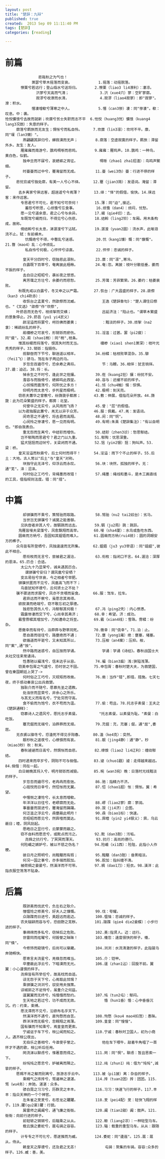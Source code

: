 ```yaml
---
layout: post
title: "楚辞：九辩"
published: true
created:  2013 Sep 09 11:11:40 PM
tags: [楚辞]
categories: [reading]

---
```


# 前篇

                   悲哉秋之为气也！             
                萧瑟兮草木摇落而变衰。            1.摇落：动摇脱落。
           憭栗兮若远行；登山临水兮送将归。       2.憭栗（liao3 li4潦利）：凄凉。
                  泬寥兮天高而气清；              3.泬（xue4穴）寥：空旷寥廓。
                  寂漻兮收潦而水清，              4.寂漻（liao4寂寥）：即"寂寥"。潦：积水。
                憯凄增欷兮薄寒之中人。            5.憯（can3惨）凄：同"惨凄"。欷：叹息。中：袭。
    怆怳懭悢兮去故而就新；坎廪兮贫士失职而志不平  6.怆怳（huang3恍）懭悢（kuang4 lang3况朗）：失意的样子。
         廓落兮羁旅而无友生；惆怅兮而私自怜。     7.坎廪（lin3凛）：坎坷不平。廪，同"壈（lan3懒）"。
            燕翩翩其辞归兮，蝉寂漠而无声；        8.廓落：空虚寂寞的样子。羁旅：滞留外乡。友生：友人。
           雁雍雍而南游兮，鵾鸡啁哳而悲鸣。       9.雍雍：雁鸣声。10.鵾鸡：一种鸟，黄白色，似鹤。
            独申旦而不寐兮，哀蟋蟀之宵征。          啁哳（zhao1 zha1招渣）：鸟鸣声繁细。
            时亹亹而过中兮，蹇淹留而无成。        11.亹（wei3伪）亹：行进不停的样子。
         悲忧穷戚兮独处廓，有美一人兮心不绎。     12.蹇（jian3简）：发语词。淹留：滞留。
          去乡离家兮徕远客，超逍遥兮今焉薄？      13.绎："怿"的假借，愉快。14.徕远客：来作远客。
           专思君兮不可化，君不知兮可奈何！       15.薄：同"迫",接近。
             蓄怨兮积思，心烦憺兮忘食事。         16.烦憺（dan4）：烦闷，忧愁。
           愿一见兮道余意，君之心兮与余异。       17.朅（qie4切）：去。
           车既驾兮朅而归，不得见兮心伤悲。       18.结軨（ling2铃）：车厢。用木条构成，故称。
           倚结軨兮长太息，涕潺湲兮下沾轼。       19.潺湲（yuan2圆）：流水声，此喻泪流不止。轼：车前横木。
             忼慨绝兮不得，中瞀乱兮迷惑。         20.忼（kang1慷）慨：同"慷慨"。21.瞀（mao4）乱：心中烦乱。
             私自怜兮何极，心怦怦兮谅直。         22.怦怦：忠诚的样子。

            皇天平分四时兮，窃独悲此凛秋。        23.廪：同"凛",寒冷。
            白露既下百草兮，奄离披此梧楸。        24.奄:忽。离披：枝叶分散低垂，萎而不振的样子。
            去白日之昭昭兮，袭长夜之悠悠。        
            离芳蔼之方壮兮，余萎约而悲愁。        25.芳蔼：芳菲繁荣。26.萎约：枯萎衰败。
          秋既先戒以白露兮，冬又申之以严霜。      27.恢台：广大昌盛的样子。28.欿傺（kan3 chi4砍赤）：
            收恢台之孟夏兮，然欿傺而沈臧。           王逸《楚辞章句》："楚人谓住曰傺也。"《文选》"欿傺"作"坎傺",
         叶菸邑而无色兮，枝烦挐而交横；              吕延济注："陷止也。"谓草木繁盛的景象停止。29.菸邑（yu1 yi4淤义）
            颜淫溢而将罢兮，柯彷佛而萎黄；           ：黯淡的样子。30.烦挐（na2拿）：稀疏纷乱的样子。
            萷櫹槮之可哀兮，形销铄而瘀伤。        31.淫滥：过甚。罢（pi2疲）：同"疲"。32.萷（shao1梢）：同"梢",枝条。
          惟其纷糅而将落兮，恨其失时而无当。         櫹槮（xiao1 shen1萧深）：枝叶光秃秃的样子。33.销铄：指毁伤。
            揽騑辔而下节兮，聊逍遥以相羊。        34.纷糅：枯枝败草混杂。35.騑（fei1飞）：骖马，驾在车子两边的马。
            岁忽忽百遒尽兮，恐余寿之弗将。           节：马鞭。36.相佯：犹言徜徉。37.遒：迫近。38.将：长。
            悼余生之不时兮，逢此世之俇攘。        39.俇（kuang2狂）攘：纷扰不安。
            澹容与而独倚兮，蟋蟀鸣此西堂。        40.容与：迟缓不前的样子。
            心怵惕而震荡兮，何所忧之多方！        41.怵（chu4触）惕：惊惧。
            仰明月而太息兮，步列星而极明。        42.极明：到天亮。
          窃悲夫蕙华之曾敷兮，纷旖旎乎都房；      43.敷：伸展，借指花朵开放。44.旖旎：此为花朵繁盛的样子。都房：北堂。
            何曾华之无实兮，从风雨而飞扬？        45.曾："层"的假借。
          以为君独服此蕙兮，羌无以异于众芳。      46.服：佩戴。47.羌：发语词。
            闵奇思之不通兮，将去君而高翔。        48.闵：同"悯"。
            心闵怜之惨凄兮，愿一见而有明。        49.有明:朱熹《楚辞集注》："有以自明也。"即自我表白。
            重无怨而生离兮，中结轸而增伤。        50.结轸（zhen3诊）：愁思郁结。
           岂不郁陶而思君兮？君之门以九重。       51.郁陶：忧思深重。
           猛犬狺狺而迎吠兮，关梁闭而不通。       52.狺（yin2银）狺：狗叫声。53.梁：桥。
          皇天淫溢而秋霖兮，后土何时而得干！      54.淫溢：雨下个不止的样子。55.后土：大地。古人常以"后土"与"皇天"对称。
            块独守此无泽兮，仰浮云而永叹。        56.块：块然，孤独的样子。无：通"芜"。泽：沼泽。
            何时俗之工巧兮，背绳墨而改错！        57.绳墨：绳线和墨斗，是木工画直线的工具，借指规则法度。错：同"措"。
                                                  
# 中篇                                             
                                                              
            却骐骥而不乘兮，策驽骀而取路。        58.驽骀（nu2 tai2奴台）：劣马。
            当世岂无骐骥兮？诚莫之能善御。        
           见执辔者非其人兮，故駶跳而远去。       59.駶（ju2局）跳：跳跃。
          凫雁皆唼夫梁藻兮，凤愈飘翔而高举。      60.唼（sha4厦）：水鸟或鱼吃东西。
          圆凿而方枘兮，吾固知其鉏铻而难入。      61.圆凿而方枘(rui4锐)：圆的洞眼安方的榫子。
         众鸟皆有所登栖兮，凤独遑遑而无所集。     62.鉏鋙（ju3 yu3举语）：同"龃龉",彼此不相合。
            愿衔枚而无言兮，尝被君之渥洽，        63.衔枚：指闭口不言。64.渥洽：深厚的恩泽。65.匹合：合适。
           太公九十乃显荣兮，诚未遇其匹合。       
             谓骐骥兮安归？谓凤凰兮安栖？         
           变古易俗兮世衰，今之相者兮举肥。       
          骐骥伏匿而不见兮，凤凰高飞而不下；      
           鸟兽犹知怀德兮，云何贤士之不处？       
         骥不骤进而求服兮，凤亦不贪喂而妄食。     66.服：驾车，拉车。
            君弃远而不察兮，虽愿忠其焉得。        
          欲寂漠而绝端兮，窃不敢忘初之厚德。      
            独悲愁其伤人兮，冯郁郁其何极！        67.冯（ping2凭）：内心愤懑。
           霜露惨凄而交下兮，心尚幸其弗济；       68.幸：希望。济：成功。
          霰雪雰糅其增加兮，乃知遭命之将至。      69.霰（xian4线）：雪珠。雰糅：纷杂。
          愿徼幸而有待兮，泊莽莽与野草同死。      70.徼幸：同"侥幸"。71.泊：止。
            愿自直而径往兮，路壅绝而不通；        72.壅（yong1雍）绝：壅塞，堵塞。
            欲循道而平驱兮，又未知其所以，        73.压桉（an4案）：压抑。桉，同"案",通"按"。
            然中路而迷惑兮，自压按而学诵。           学诵：学诵《诗经》。春秋战国士大夫社交往来常诵诗。
            性愚陋以褊浅兮，信未达乎从容。        74.褊（bian3扁）浅:狭隘浅薄。
          窃美申包胥之气盛兮，恐时世之不固。      75.申包胥：春秋时楚大夫，为救楚国，曾在秦国朝廷上哭了->
            何时俗之工巧兮，灭规矩而改凿。        76.凿：当作"错",即措，措施。七天七夜，终于感动秦哀公出兵救楚。
           独耿介而不随兮，愿慕先圣之遗教。       
            处浊世而显荣兮，非余心之所乐。        
           与其无义而有名兮，宁处穷而守高。       
            食不偷而为饱兮，衣不苟而为温。        77.偷：苟且。78.托志乎素餐：王夫之《楚辞通释》：
           窃慕诗人之遗风兮，愿托志乎素餐。         "托志素餐，以素餐为耻。"素餐：白吃饭。
            蹇充倔而无端兮，泊莽莽而无垠。        79.充倔：充，充塞；倔，通"屈",委屈。
         无衣裘以御冬兮，恐溘死不得见乎阳春。     80.溘（ke4克）：突然。
            靓杪秋之遥夜兮，心缭悷而有哀。        81.靓（jing4静）：通"静"。杪（miao3秒）秋：秋末。
           春秋逴逴而日高兮，然惆怅而自悲。       82.缭悷（liao2 li4辽利）：缠绕郁结。
          四时递来而卒岁兮，阴阳不可与俪偕。      83.逴（chuo1戳）逴：走得越来越远。84.俪偕：同在一起。
          白日蜿晚其将入兮，明月销铄而减毁。      85.晼（wan3宛）晚：日落时光线黯淡的样子。
            岁忽忽而遒尽兮，老冉冉而愈弛。        86.驰：指精力不济。
            心摇悦而日幸兮，然怊怅而无翼。        87.怊（chao1超）怅：惆怅。冀：希望。
            中憯恻之凄怆兮，长太息而增欷。        
            年洋洋以日往兮，老嵺廓而无处。        88.嵺（liao2寥）廓：寥阔。
            事亹亹而觊进兮，蹇淹留而踌躇。        89.觊（ji4济）：企图。
            何泛滥之浮云兮，猋壅蔽此明月！        90.猋（biao1标）：快速。
            忠昭昭而愿见兮，然霠噎而莫达。        91.霠曀（yin2 yi4银义）：霠，乌云蔽日；曀，阴风刮起。
            愿皓日之显行兮，云蒙蒙而蔽之。        
           窃不自料而愿忠兮，或黕点而污之。       92.黕（dan3胆）：污垢。
             尧舜之抗行兮，了冥冥而薄天。         93.抗行：高尚的德行。
           何险巇之嫉妒兮，被以不慈之伪名？       94.险巇（xi1西）：险阻，此指小人作梗。
            彼日月之照明兮，尚黯黮而有瑕；        95.黯黮（dan3胆）：昏黑暗淡。
            何况一国之事兮，亦多端而胶加。        96.胶加：指纠缠不清。
           被荷禂之晏晏兮，然潢洋而不可带。       97.裯（dao1刀）：短衣。98.潢洋：此指衣服空荡荡不贴身。
                                                  
# 后篇                                             
                                                              
            既骄美而伐武兮，负左右之耿介。        
            憎愠怆之修美兮，好夫人之慷慨。        99.伐：夸耀。
            众踥蹀而日进兮，美超远而逾迈。        100.愠惀：忠诚的样子。
           农夫辍耕而容与兮，恐田野之芜秽。       101.踥蹀（qie4 die2妾蝶）：小步行进的样子。
            事绵绵而多私兮，窃悼后之危败。        102.美:指贤人。迈：远行。
            世雷同而炫曜兮，何毁誉之昧昧！        103.儵忽：速度很快的样子。儵，同"倏"。
            今修饰而窥镜兮，后尚可以窜藏。        104.浏浏：水流清澈的样子。此指骏马奔驰畅快。
            愿寄言夫流星兮，羌倏忽而难当。        105.介：铠甲。
            卒壅蔽此浮云兮，下暗漠而无光。        106.邅（zhan1沾）：回旋不前。翼翼：小心谨慎的样子。
           尧舜皆有所举任兮，故高枕而自适。       
            谅无怨于天下兮，心焉取此怵惕？        
            乘骐骥之浏浏兮，驭安用夫强策。        
           谅城郭之不足恃兮，虽重介之何益。           
            邅翼翼而无终兮，忳惛惛而愁约。        107.忳（tun2屯）：郁闷。
            生天地之若过兮，功不成而无效。            惛（hun1昏）惛：心中昏昏沉沉。约：约束，束缚。
           愿沈滞而不见兮，沿欲布名乎天下。       
            然潢洋而不遇兮，直怐愗而自苦。        108.怐愗（kou4 mao4扣茂）：愚昧。
            莽洋洋而无极兮，忽翱翔之焉薄。        109.皇皇：同"惶惶"。
           国有骥而不知乘兮，焉皇皇而更索。       
            宁戚讴于车下兮，桓公闻而知之。        110.宁戚：春秋时卫国人，初为小商人。遇齐桓公夜出， 
            无伯乐之善相兮，今谁使乎誉之。           他在车下喂牛，敲着牛角唱了一首怀才不遇的歌，桓公听后任用。 
            罔流涕以聊虑兮，惟著意而得之。        111.罔：同"惘"。聊虑：暂且思索一下。
            纷忳忳之愿忠兮，妒被离而障之。        112.纯（zhun1）纯：借为"忳忳",诚挚的样子。
         愿赐不肖之躯而别离兮，放游志乎云中。     113.被（pi1披）离：杂沓的样子。
            乘精气之抟抟兮，骛诸神之湛湛。        114.抟（tuan2团）抟：团团。115.骛（wu4务）：奔驰。湛湛：众多。
            骖白霓之习习兮，历群灵之丰丰。        116.习习：快速飞行的样子。117.丰丰：指众天神的一个个神官。
            左朱雀之茇茇兮，右苍龙之躣躣。        118.茇（pei4配）茇：轻快飞翔的样子。119.躣(qu2渠)躣：行貌。
            属雷师之阗阗兮，通飞廉之衙衙。        120.阗（tian2甜）阗：鼓声。121.衙衙：向前行进的样子。
            前轻辌之锵锵兮，后辎乘之从从。        122.輬（liang2凉）：一种轻型马车。
            载云旗之委蛇兮，扈屯骑之容容。        123.辎：载重的重型马车。从从：跟随的样子。
           计专专之不可化兮，愿遂推而为臧。       124.委蛇：同"逶迤"。125.扈：扈从，侍从。
            赖皇天之厚德兮，还及君之无恙!             屯骑：聚集的车骑。容容:众多的样子。126.臧：善，美。

